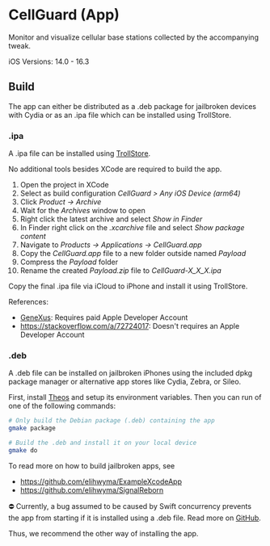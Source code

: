 # CellGuard (App)

Monitor and visualize cellular base stations collected by the accompanying tweak.

iOS Versions: 14.0 - 16.3

## Build

The app can either be distributed as a .deb package for jailbroken devices with Cydia or as an .ipa file which can be installed using TrollStore.

### .ipa

A .ipa file can be installed using [TrollStore](https://github.com/opa334/TrollStore).

No additional tools besides XCode are required to build the app.

1. Open the project in XCode
2. Select as build configuration *CellGuard > Any iOS Device (arm64)*
3. Click *Product -> Archive*
4. Wait for the *Archives* window to open
5. Right click the latest archive and select *Show in Finder*
6. In Finder right click on the *.xcarchive* file and select *Show package content*
7. Navigate to *Products -> Applications -> CellGuard.app*
8. Copy the *CellGuard.app* file to a new folder outside named *Payload*
9. Compress the *Payload* folder
10. Rename the created *Payload.zip* file to *CellGuard-X_X_X.ipa*

Copy the final .ipa file via iCloud to iPhone and install it using TrollStore.

References:
- [GeneXus](https://wiki.genexus.com/commwiki/servlet/wiki?34616,HowTo%3A+Create+an+.ipa+file+from+XCode): Requires paid Apple Developer Account 
- https://stackoverflow.com/a/72724017: Doesn't requires an Apple Developer Account

### .deb

A .deb file can be installed on jailbroken iPhones using the included dpkg package manager or alternative app stores like Cydia, Zebra, or Sileo. 

First, install [Theos](https://theos.dev/docs/) and setup its environment variables.
Then you can run of one of the following commands:

```bash
# Only build the Debian package (.deb) containing the app
gmake package

# Build the .deb and install it on your local device
gmake do
```

To read more on how to build jailbroken apps, see
- https://github.com/elihwyma/ExampleXcodeApp
- https://github.com/elihwyma/SignalReborn

⛔️ Currently, a bug assumed to be caused by Swift concurrency prevents the app from starting if it is installed using a .deb file. Read more on [GitHub](https://github.com/utmapp/UTM/issues/3628#issuecomment-1144471721).

Thus, we recommend the other way of installing the app.